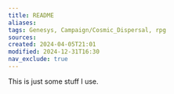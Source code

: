```yaml
---
title: README
aliases: 
tags: Genesys, Campaign/Cosmic_Dispersal, rpg
sources:
created: 2024-04-05T21:01
modified: 2024-12-31T16:30
nav_exclude: true
---
```


This is just some stuff I use.
